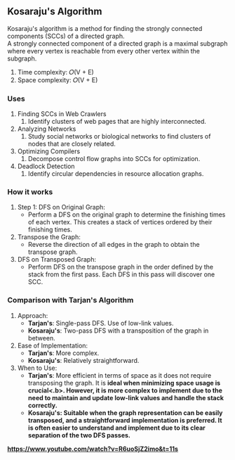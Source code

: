 ## Kosaraju's Algorithm
Kosaraju's algorithm is a method for finding the strongly connected components (SCCs) of a directed graph.</br>
A strongly connected component of a directed graph is a maximal subgraph where every vertex is reachable from every other vertex within the subgraph.</br>

1. Time complexity: 𝑂(V + E)
2. Space complexity: 𝑂(V + E)</br>


### Uses
1. Finding SCCs in Web Crawlers
   1. Identify clusters of web pages that are highly interconnected.
2. Analyzing Networks
   1. Study social networks or biological networks to find clusters of nodes that are closely related.
3. Optimizing Compilers
   1. Decompose control flow graphs into SCCs for optimization.
4. Deadlock Detection
   1. Identify circular dependencies in resource allocation graphs.

### How it works
1. Step 1: DFS on Original Graph:
   - Perform a DFS on the original graph to determine the finishing times of each vertex. This creates a stack of vertices ordered by their finishing times.
2. Transpose the Graph:
   - Reverse the direction of all edges in the graph to obtain the transpose graph.
3. DFS on Transposed Graph:
   - Perform DFS on the transpose graph in the order defined by the stack from the first pass. Each DFS in this pass will discover one SCC.

### Comparison with Tarjan's Algorithm
1. Approach:
   - <b>Tarjan's</b>: Single-pass DFS. Use of low-link values.
   - <b>Kosaraju's</b>: Two-pass DFS with a transposition of the graph in between.
2. Ease of Implementation:
   - <b>Tarjan's</b>: More complex.
   - <b>Kosaraju's</b>: Relatively straightforward.
3. When to Use:
   - <b>Tarjan's</b>: More efficient in terms of space as it does not require transposing the graph. It is <b>ideal when minimizing space usage is crucial<.b>. However, it is more complex to implement due to the need to maintain and update low-link values and handle the stack correctly.
   - <b>Kosaraju's</b>: <b>Suitable when the graph representation can be easily transposed, and a straightforward implementation is preferred</b>. It is often easier to understand and implement due to its clear separation of the two DFS passes.

https://www.youtube.com/watch?v=R6uoSjZ2imo&t=11s